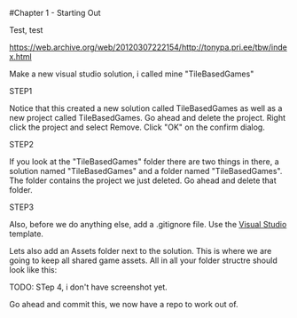 #Chapter 1 - Starting Out

Test, test

https://web.archive.org/web/20120307222154/http://tonypa.pri.ee/tbw/index.html

Make a new visual studio solution, i called mine "TileBasedGames"

STEP1

Notice that this created a new solution called TileBasedGames as well as a new project called TileBasedGames. Go ahead and delete the project. Right click the project and select Remove. Click "OK" on the confirm dialog.

STEP2

If you look at the "TileBasedGames" folder there are two things in there, a solution named "TileBasedGames" and a folder named "TileBasedGames". The folder contains the project we just deleted. Go ahead and delete that folder.

STEP3

Also, before we do anything else, add a .gitignore file. Use the [Visual Studio](https://github.com/github/gitignore/blob/master/VisualStudio.gitignore) template. 

Lets also add an Assets folder next to the solution. This is where we are going to keep all shared game assets. All in all your folder structre should look like this:

TODO: STep 4, i don't have screenshot yet.

Go ahead and commit this, we now have a repo to work out of.